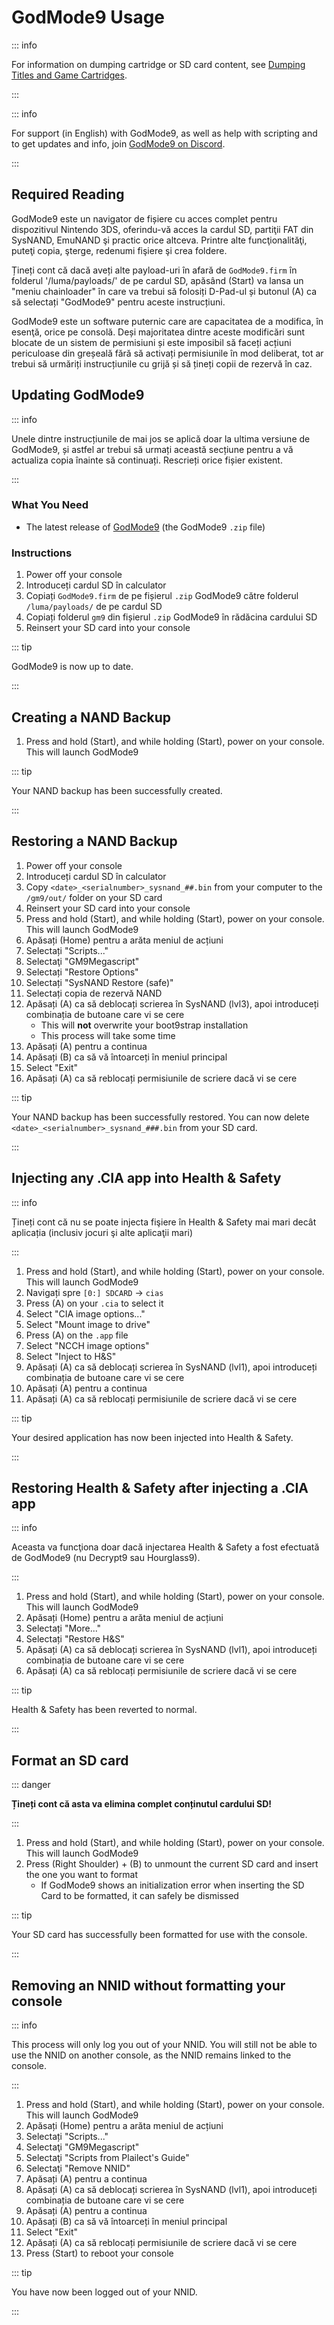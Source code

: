 # GodMode9 Usage

::: info

For information on dumping cartridge or SD card content, see [Dumping Titles and Game Cartridges](dumping-titles-and-game-cartridges).

:::

::: info

For support (in English) with GodMode9, as well as help with scripting and to get updates and info, join [GodMode9 on Discord](https://discord.gg/BRcbvtFxX4).

:::

## Required Reading

GodMode9 este un navigator de fișiere cu acces complet pentru dispozitivul Nintendo 3DS, oferindu-vă acces la cardul SD, partiţii FAT din SysNAND, EmuNAND şi practic orice altceva. Printre alte funcţionalităţi, puteţi copia, şterge, redenumi fişiere şi crea foldere.

Țineți cont că dacă aveți alte payload-uri în afară de `GodMode9.firm` în folderul '/luma/payloads/' de pe cardul SD, apăsând (Start) va lansa un "meniu chainloader" în care va trebui să folosiți D-Pad-ul și butonul (A) ca să selectați "GodMode9" pentru aceste instrucțiuni.

GodMode9 este un software puternic care are capacitatea de a modifica, în esenţă, orice pe consolă. Deși majoritatea dintre aceste modificări sunt blocate de un sistem de permisiuni și este imposibil să faceți acțiuni periculoase din greșeală fără să activați permisiunile în mod deliberat, tot ar trebui să urmăriți instrucțiunile cu grijă și să țineți copii de rezervă în caz.

## Updating GodMode9

::: info

Unele dintre instrucțiunile de mai jos se aplică doar la ultima versiune de GodMode9, și astfel ar trebui să urmați această secțiune pentru a vă actualiza copia înainte să continuați. Rescrieți orice fișier existent.

:::

### What You Need

- The latest release of [GodMode9](https://github.com/d0k3/GodMode9/releases/latest) (the GodMode9 `.zip` file)

### Instructions

1. Power off your console
2. Introduceți cardul SD în calculator
3. Copiați `GodMode9.firm` de pe fișierul `.zip` GodMode9 către folderul `/luma/payloads/` de pe cardul SD
4. Copiați folderul `gm9` din fișierul `.zip` GodMode9 în rădăcina cardului SD
5. Reinsert your SD card into your console

::: tip

GodMode9 is now up to date.

:::

## Creating a NAND Backup

1. Press and hold (Start), and while holding (Start), power on your console. This will launch GodMode9

<!--@include: ./_include/nand-backup.md -->

::: tip

Your NAND backup has been successfully created.

:::

## Restoring a NAND Backup

1. Power off your console
2. Introduceți cardul SD în calculator
3. Copy `<date>_<serialnumber>_sysnand_##.bin` from your computer to the `/gm9/out/` folder on your SD card
4. Reinsert your SD card into your console
5. Press and hold (Start), and while holding (Start), power on your console. This will launch GodMode9
6. Apăsați (Home) pentru a arăta meniul de acțiuni
7. Selectați "Scripts..."
8. Selectaţi "GM9Megascript"
9. Selectați "Restore Options"
10. Selectați "SysNAND Restore (safe)"
11. Selectați copia de rezervă NAND
12. Apăsați (A) ca să deblocați scrierea în SysNAND (lvl3), apoi introduceți combinația de butoane care vi se cere
    - This will **not** overwrite your boot9strap installation
    - This process will take some time
13. Apăsați (A) pentru a continua
14. Apăsați (B) ca să vă întoarceți în meniul principal
15. Select "Exit"
16. Apăsați (A) ca să reblocați permisiunile de scriere dacă vi se cere

::: tip

Your NAND backup has been successfully restored. You can now delete `<date>_<serialnumber>_sysnand_###.bin` from your SD card.

:::

## Injecting any .CIA app into Health & Safety

::: info

Țineți cont că nu se poate injecta fişiere în Health & Safety mai mari decât aplicația (inclusiv jocuri şi alte aplicaţii mari)

:::

1. Press and hold (Start), and while holding (Start), power on your console. This will launch GodMode9
2. Navigați spre `[0:] SDCARD` -> `cias`
3. Press (A) on your `.cia` to select it
4. Select "CIA image options..."
5. Select "Mount image to drive"
6. Press (A) on the `.app` file
7. Select "NCCH image options"
8. Select "Inject to H&S"
9. Apăsați (A) ca să deblocați scrierea în SysNAND (lvl1), apoi introduceți combinația de butoane care vi se cere
10. Apăsați (A) pentru a continua
11. Apăsați (A) ca să reblocați permisiunile de scriere dacă vi se cere

::: tip

Your desired application has now been injected into Health & Safety.

:::

## Restoring Health & Safety after injecting a .CIA app

::: info

Aceasta va funcţiona doar dacă injectarea Health & Safety a fost efectuată de GodMode9 (nu Decrypt9 sau Hourglass9).

:::

1. Press and hold (Start), and while holding (Start), power on your console. This will launch GodMode9
2. Apăsați (Home) pentru a arăta meniul de acțiuni
3. Selectați "More..."
4. Selectați "Restore H&S"
5. Apăsați (A) ca să deblocați scrierea în SysNAND (lvl1), apoi introduceți combinația de butoane care vi se cere
6. Apăsați (A) ca să reblocați permisiunile de scriere dacă vi se cere

::: tip

Health & Safety has been reverted to normal.

:::

## Format an SD card

::: danger

**Țineți cont că asta va elimina complet conținutul cardului SD!**

:::

1. Press and hold (Start), and while holding (Start), power on your console. This will launch GodMode9
2. Press (Right Shoulder) + (B) to unmount the current SD card and insert the one you want to format
   - If GodMode9 shows an initialization error when inserting the SD Card to be formatted, it can safely be dismissed

<!--@include: ./_include/format-sd-gm9.md -->

::: tip

Your SD card has successfully been formatted for use with the console.

:::

## Removing an NNID without formatting your console

::: info

This process will only log you out of your NNID. You will still not be able to use the NNID on another console, as the NNID remains linked to the console.

:::

1. Press and hold (Start), and while holding (Start), power on your console. This will launch GodMode9
2. Apăsați (Home) pentru a arăta meniul de acțiuni
3. Selectați "Scripts..."
4. Selectaţi "GM9Megascript"
5. Selectaţi "Scripts from Plailect's Guide"
6. Selectaţi "Remove NNID"
7. Apăsați (A) pentru a continua
8. Apăsați (A) ca să deblocați scrierea în SysNAND (lvl1), apoi introduceți combinația de butoane care vi se cere
9. Apăsați (A) pentru a continua
10. Apăsați (B) ca să vă întoarceți în meniul principal
11. Select "Exit"
12. Apăsați (A) ca să reblocați permisiunile de scriere dacă vi se cere
13. Press (Start) to reboot your console

::: tip

You have now been logged out of your NNID.

:::
